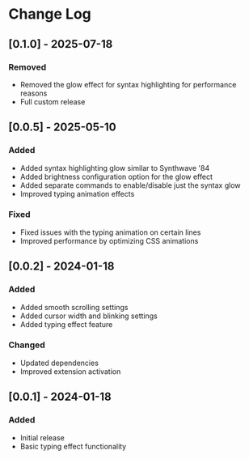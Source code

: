 # Change Log

## [0.1.0] - 2025-07-18

### Removed

- Removed the glow effect for syntax highlighting for performance reasons
- Full custom release

## [0.0.5] - 2025-05-10

### Added

- Added syntax highlighting glow similar to Synthwave '84
- Added brightness configuration option for the glow effect
- Added separate commands to enable/disable just the syntax glow
- Improved typing animation effects

### Fixed

- Fixed issues with the typing animation on certain lines
- Improved performance by optimizing CSS animations

## [0.0.2] - 2024-01-18

### Added

- Added smooth scrolling settings
- Added cursor width and blinking settings
- Added typing effect feature

### Changed

- Updated dependencies
- Improved extension activation

## [0.0.1] - 2024-01-18

### Added

- Initial release
- Basic typing effect functionality
